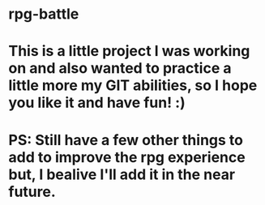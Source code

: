 # rpg-battle

# This is a little project I was working on and also wanted to practice a little more my GIT abilities, so I hope you like it and have fun! :)

# PS: Still have a few other things to add to improve the rpg experience but, I bealive I'll add it in the near future.

